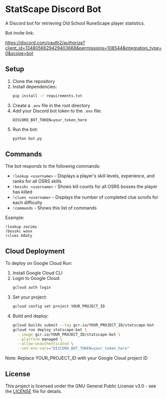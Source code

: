# StatScape Discord Bot

A Discord bot for retrieving Old School RuneScape player statistics.

Bot invite link:

https://discord.com/oauth2/authorize?client_id=1348056629429403668&permissions=108544&integration_type=0&scope=bot

## Setup

1. Clone the repository
2. Install dependencies:
   ```bash
   pip install -r requirements.txt
   ```
3. Create a `.env` file in the root directory
4. Add your Discord bot token to the `.env` file:
   ```properties
   DISCORD_BOT_TOKEN=your_token_here
   ```
5. Run the bot:
   ```bash
   python bot.py
   ```

## Commands

The bot responds to the following commands:

* `!lookup <username>` - Displays a player's skill levels, experience, and ranks for all OSRS skills
* `!bosskc <username>` - Shows kill counts for all OSRS bosses the player has killed
* `!clues <username>` - Displays the number of completed clue scrolls for each difficulty
* `!commands` - Shows this list of commands

Example:
```
!lookup zezima
!bosskc woox
!clues b0aty
```

## Cloud Deployment

To deploy on Google Cloud Run:

1. Install Google Cloud CLI
2. Login to Google Cloud:
   ```bash
   gcloud auth login
   ```
3. Set your project:
   ```bash
   gcloud config set project YOUR_PROJECT_ID
   ```
4. Build and deploy:
   ```bash
   gcloud builds submit --tag gcr.io/YOUR_PROJECT_ID/statscape-bot
   gcloud run deploy statscape-bot \
     --image gcr.io/YOUR_PROJECT_ID/statscape-bot \
     --platform managed \
     --allow-unauthenticated \
     --set-env-vars="DISCORD_BOT_TOKEN=your_token_here"
   ```

Note: Replace YOUR_PROJECT_ID with your Google Cloud project ID

## License

This project is licensed under the GNU General Public License v3.0 - see the [LICENSE](LICENSE) file for details.
